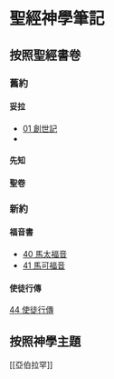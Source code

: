 # 聖經神學筆記

## 按照聖經書卷

### 舊約

#### 妥拉
- [01 創世記](01%20%E5%89%B5%E4%B8%96%E8%A8%98.md)
- 
#### 先知

#### 聖卷

### 新約

#### 福音書

- [40 馬太福音](40%20%E9%A6%AC%E5%A4%AA%E7%A6%8F%E9%9F%B3.md)
- [41 馬可福音](41%20%E9%A6%AC%E5%8F%AF%E7%A6%8F%E9%9F%B3.md)

#### 使徒行傳

[44 使徒行傳](44%20%E4%BD%BF%E5%BE%92%E8%A1%8C%E5%82%B3.md)

## 按照神學主題
[[亞伯拉罕]]